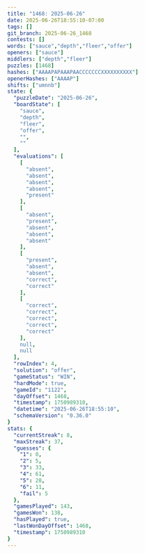```yaml
---
title: "1468: 2025-06-26"
date: 2025-06-26T18:55:10-07:00
tags: []
git_branch: 2025-06-26_1468
contests: []
words: ["sauce","depth","fleer","offer"]
openers: ["sauce"]
middlers: ["depth","fleer"]
puzzles: [1468]
hashes: ["AAAAPAPAAAPAACCCCCCCXXXXXXXXXX"]
openerHashes: ["AAAAP"]
shifts: ["umnnb"]
state: {
  "puzzleDate": "2025-06-26",
  "boardState": [
    "sauce",
    "depth",
    "fleer",
    "offer",
    "",
    ""
  ],
  "evaluations": [
    [
      "absent",
      "absent",
      "absent",
      "absent",
      "present"
    ],
    [
      "absent",
      "present",
      "absent",
      "absent",
      "absent"
    ],
    [
      "present",
      "absent",
      "absent",
      "correct",
      "correct"
    ],
    [
      "correct",
      "correct",
      "correct",
      "correct",
      "correct"
    ],
    null,
    null
  ],
  "rowIndex": 4,
  "solution": "offer",
  "gameStatus": "WIN",
  "hardMode": true,
  "gameId": "1122",
  "dayOffset": 1468,
  "timestamp": 1750989310,
  "datetime": "2025-06-26T18:55:10",
  "schemaVersion": "0.36.0"
}
stats: {
  "currentStreak": 8,
  "maxStreak": 37,
  "guesses": {
    "1": 0,
    "2": 5,
    "3": 33,
    "4": 61,
    "5": 28,
    "6": 11,
    "fail": 5
  },
  "gamesPlayed": 143,
  "gamesWon": 138,
  "hasPlayed": true,
  "lastWonDayOffset": 1468,
  "timestamp": 1750989310
}
---
```

<!-- more -->
